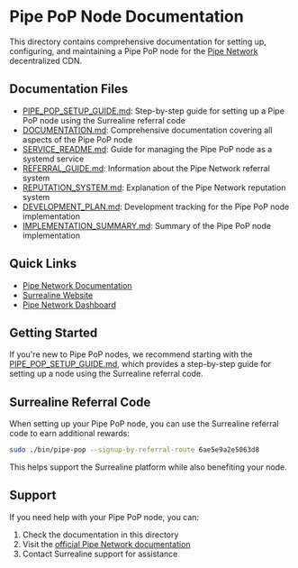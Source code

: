 # Pipe PoP Node Documentation

This directory contains comprehensive documentation for setting up, configuring, and maintaining a Pipe PoP node for the [Pipe Network](https://docs.pipe.network/devnet-2) decentralized CDN.

## Documentation Files

- [PIPE_POP_SETUP_GUIDE.md](PIPE_POP_SETUP_GUIDE.md): Step-by-step guide for setting up a Pipe PoP node using the Surrealine referral code
- [DOCUMENTATION.md](DOCUMENTATION.md): Comprehensive documentation covering all aspects of the Pipe PoP node
- [SERVICE_README.md](SERVICE_README.md): Guide for managing the Pipe PoP node as a systemd service
- [REFERRAL_GUIDE.md](REFERRAL_GUIDE.md): Information about the Pipe Network referral system
- [REPUTATION_SYSTEM.md](REPUTATION_SYSTEM.md): Explanation of the Pipe Network reputation system
- [DEVELOPMENT_PLAN.md](DEVELOPMENT_PLAN.md): Development tracking for the Pipe PoP node implementation
- [IMPLEMENTATION_SUMMARY.md](IMPLEMENTATION_SUMMARY.md): Summary of the Pipe PoP node implementation

## Quick Links

- [Pipe Network Documentation](https://docs.pipe.network/devnet-2)
- [Surrealine Website](https://www.surrealine.com)
- [Pipe Network Dashboard](https://dashboard.pipenetwork.com)

## Getting Started

If you're new to Pipe PoP nodes, we recommend starting with the [PIPE_POP_SETUP_GUIDE.md](PIPE_POP_SETUP_GUIDE.md), which provides a step-by-step guide for setting up a node using the Surrealine referral code.

## Surrealine Referral Code

When setting up your Pipe PoP node, you can use the Surrealine referral code to earn additional rewards:

```bash
sudo ./bin/pipe-pop --signup-by-referral-route 6ae5e9a2e5063d8
```

This helps support the Surrealine platform while also benefiting your node.

## Support

If you need help with your Pipe PoP node, you can:

1. Check the documentation in this directory
2. Visit the [official Pipe Network documentation](https://docs.pipe.network/devnet-2)
3. Contact Surrealine support for assistance 